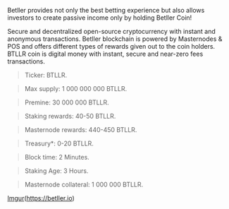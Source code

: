 Betller provides not only the best betting experience but also allows investors to create passive income  only by holding Betller Coin!  

Secure and decentralized open-source cryptocurrency with instant and anonymous transactions. Betller blockchain is powered by Masternodes &  POS and offers different types of rewards given out to the coin holders. BTLLR coin is digital money with instant, secure and near-zero fees transactions.

> Ticker: BTLLR.

> Max supply: 1 000 000 000 BTLLR.

> Premine: 30 000 000 BTLLR.

> Staking rewards: 40-50 BTLLR.

> Masternode rewards: 440-450 BTLLR.

> Treasury*: 0-20 BTLLR.

> Block time: 2 Minutes.

> Staking Age: 3 Hours.

> Masternode collateral: 1 000 000 BTLLR.

[Imgur](https://imgur.com/jdkiMDF)(https://betller.io)
